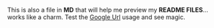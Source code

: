 This is also a file in **MD** that will help me preview my **README FILES**... works like a charm.
Test the [Google Url](https://www.google.com) usage and see magic.